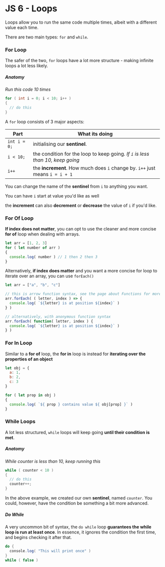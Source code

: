 # JS 6 - Loops

Loops allow you to run the same code multiple times, albeit with a different value each time.

There are two main types: `for` and `while`.

### For Loop

The safer of the two, `for` loops have a lot more structure - making infinite loops a lot less likely.

##### Anatomy

*Run this code 10 times*

```java
for ( int i = 0; i < 10; i++ )
{
  // do this 
}
```

A `for` loop consists of 3 major aspects:

| Part         | What its doing                                                                 |
| ------------ | ------------------------------------------------------------------------------ |
| `int i = 0;` | initialising our **sentinel**.                                                 |
| `i < 10;`    | the condition for the loop to keep going. *If `i` is less than 10, keep going* |
| `i++`        | the **increment**. How much does `i` change by. `i++` just means `i = i + 1`   |

You can change the name of the **sentinel** from `i` to anything you want.

You can have `i` start at value you'd like as well

the **increment** can also **decrement** or **decrease** the value of `i` if you'd like.

### For Of Loop

**If index does not matter**, you can opt to use the cleaner and more concise **for of** loop when dealing with arrays.

```javascript
let arr = [1, 2, 3]
for ( let number of arr )
{
  console.log( number ) // 1 then 2 then 3
}
```

Alternatively, **if index does matter** and you want a more concise for loop to iterate over an array, you can use `forEach()`

```javascript
let arr = ["a", "b", "c"]

// this is arrow function syntax, see the page about Functions for more info
arr.forEach( ( letter, index ) => {
  console.log( `${letter} is at position ${index}` )
} )

// alternatively, with anonymous function syntax
arr.forEach( function( letter, index ) {
  console.log( `${letter} is at position ${index}` )
} )
```

### For In Loop

Similar to a **for of** loop, the **for in** loop is instead for **iterating over the properties of an object**

```javascript
let obj = {
  a: 1,
  b: 2,
  c: 3
}

for ( let prop in obj )
{
  console.log( `${ prop } contains value ${ obj[prop] }` )
} 
```

### While Loops

A lot less structured, `while` loops will keep going **until their condition is met**.

##### Anatomy

*While counter is less than 10, keep running this*

```java
while ( counter < 10 )
{
  // do this
  counter++;
}
```

In the above example, we created our own **sentinel**, named `counter`. You could, however, have the condition be something a bit more advanced.

##### Do While

A very uncommon bit of syntax, the `do while` loop **guarantees the while loop is run at least once**. In essence, it ignores the condition the first time, and begins checking it after that.

```java
do {
  console.log( "This will print once" )
}
while ( false )
```
